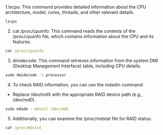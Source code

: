 ## 


1.lscpu: This command provides detailed information about the CPU architecture, model, cores, threads, and other relevant details.

```cmd
lscpu
```

2. cat /proc/cpuinfo: This command reads the contents of the /proc/cpuinfo file, which contains information about the CPU and its features.

```cmd
cat /proc/cpuinfo
```

3. dmidecode: This command retrieves information from the system DMI (Desktop Management Interface) table, including CPU details.

```cmd
sudo dmidecode -t processor
```

4. To check RAID information, you can use the mdadm command:

* Replace /dev/mdX with the appropriate RAID device path (e.g., /dev/md0).

```cmd
sudo mdadm --detail /dev/mdX
```

5. Additionally, you can examine the /proc/mdstat file for RAID status:

```cmd
cat /proc/mdstat
```

